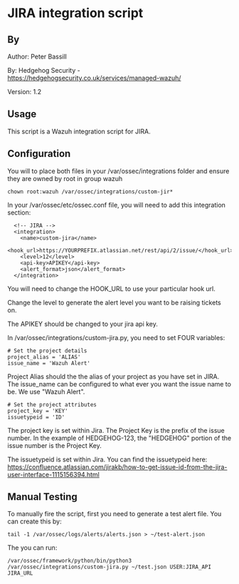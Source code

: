 # JIRA integration script

## By
Author:   Peter Bassill

By:       Hedgehog Security - https://hedgehogsecurity.co.uk/services/managed-wazuh/

Version:  1.2

## Usage
This script is a Wazuh integration script for JIRA.

## Configuration
You will to place both files in your /var/ossec/integrations folder and ensure they are owned by root in group wazuh

`chown root:wazuh /var/ossec/integrations/custom-jir*`

In your /var/ossec/etc/ossec.conf file, you will need to add this integration section:

````
  <!-- JIRA -->
  <integration>
    <name>custom-jira</name>
    <hook_url>https://YOURPREFIX.atlassian.net/rest/api/2/issue/</hook_url>
    <level>12</level>
    <api-key>APIKEY</api-key>
    <alert_format>json</alert_format>
  </integration>
````

You will need to change the HOOK_URL to use your particular hook url. 

Change the level to generate the alert level you want to be raising tickets on.

The APIKEY should be changed to your jira api key.

In /var/ossec/integrations/custom-jira.py, you need to set FOUR variables:

````
# Set the project details
project_alias = 'ALIAS'
issue_name = 'Wazuh Alert'
````

Project Alias should the the alias of your project as you have set in JIRA.
The issue_name can be configured to what ever you want the issue name to be. We use "Wazuh Alert".

````
# Set the project attributes
project_key = 'KEY'
issuetypeid = 'ID'
````

The project key is set within Jira. The Project Key is the prefix of the issue number.  In the example of HEDGEHOG-123, the "HEDGEHOG" portion of the issue number is the Project Key. 

The issuetypeid is set within Jira. You can find the issuetypeid here: https://confluence.atlassian.com/jirakb/how-to-get-issue-id-from-the-jira-user-interface-1115156394.html

## Manual Testing
To manually fire the script, first you need to generate a test alert file. You can create this by:

`tail -1 /var/ossec/logs/alerts/alerts.json > ~/test-alert.json`

The you can run:

`/var/ossec/framework/python/bin/python3 /var/ossec/integrations/custom-jira.py ~/test.json USER:JIRA_API JIRA_URL`
